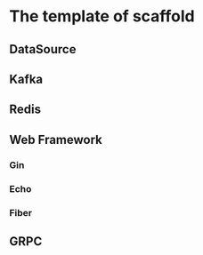 # The template of scaffold
## DataSource
## Kafka
## Redis
## Web Framework
### Gin
### Echo
### Fiber
## GRPC



